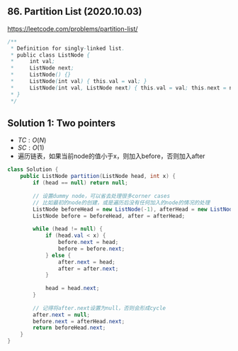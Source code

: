## 86. Partition List (2020.10.03)

https://leetcode.com/problems/partition-list/


```java
/**
 * Definition for singly-linked list.
 * public class ListNode {
 *     int val;
 *     ListNode next;
 *     ListNode() {}
 *     ListNode(int val) { this.val = val; }
 *     ListNode(int val, ListNode next) { this.val = val; this.next = next; }
 * }
 */
```

## Solution 1: Two pointers

- $TC:O(N)$
- $SC:O(1)$
- 遍历链表，如果当前node的值小于x，则加入before，否则加入after

```java
class Solution {
    public ListNode partition(ListNode head, int x) {
        if (head == null) return null;
        
        // 设置dummy node，可以省去处理很多corner cases
        // 比如最初的node的创建，或是遍历后没有任何加入的node的情况的处理
        ListNode beforeHead = new ListNode(-1), afterHead = new ListNode(-1);
        ListNode before = beforeHead, after = afterHead;
        
        while (head != null) {
            if (head.val < x) {
                before.next = head;
                before = before.next;
            } else {
                after.next = head;
                after = after.next;
            }
            
            head = head.next;
        }
        
        // 记得将after.next设置为null，否则会形成cycle
        after.next = null;
        before.next = afterHead.next;
        return beforeHead.next;
    }
}
```


